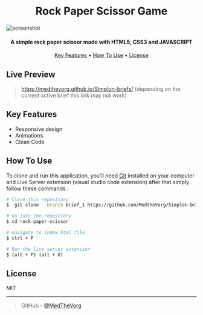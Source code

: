 <h1 align="center">
  Rock Paper Scissor Game 
</h1>

![screenshot](assets/preview.gif)

<h4 align="center">A simple rock paper scissor  made with HTML5, CSS3 and JAVASCRIPT</h4>

<p align="center">
  <a href="#key-features">Key Features</a> •
  <a href="#how-to-use">How To Use</a> •
  <a href="#license">License</a>
</p>

## Live Preview

> https://medthevorg.github.io/Simplon-briefs/
> (depending on the current active brief this link may not work)

## Key Features

- Responsive design
- Animations
- Clean Code

## How To Use

To clone and run this application, you'll need [Git](https://git-scm.com) installed on your computer and Live Server extension (visual studio code extension) after that simply follow these commands :

```bash
# Clone this repository
$  git clone --branch brief_1 https://github.com/MedtheVorg/Simplon-briefs

# Go into the repository
$ cd rock-paper-scissor

# navigate to index.html file
$ ctrl + P

# Run the live server extension
$ (alt + P) (alt + O)
```

## License

MIT

---

> GitHub - [@MedTheVorg](https://github.com/MedTheVorg)

